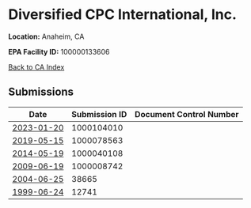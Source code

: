 # Diversified CPC International, Inc.

**Location:** Anaheim, CA

**EPA Facility ID:** 100000133606

[Back to CA Index](../../index.md)

## Submissions

| Date | Submission ID | Document Control Number |
|------|--------------|-------------------------|
| [2023-01-20](submissions/1000104010.md) | 1000104010 |  |
| [2019-05-15](submissions/1000078563.md) | 1000078563 |  |
| [2014-05-19](submissions/1000040108.md) | 1000040108 |  |
| [2009-06-19](submissions/1000008742.md) | 1000008742 |  |
| [2004-06-25](submissions/38665.md) | 38665 |  |
| [1999-06-24](submissions/12741.md) | 12741 |  |
